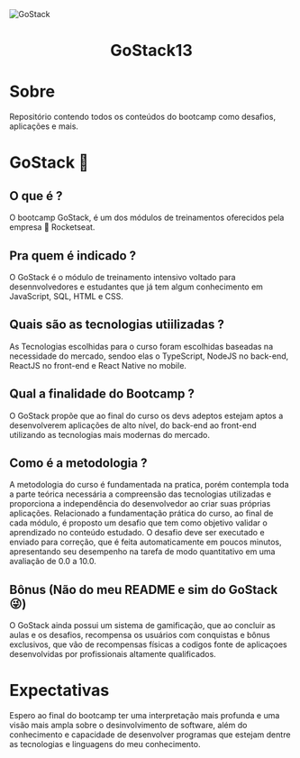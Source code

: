 <img alt="GoStack" src="https://storage.googleapis.com/golden-wind/bootcamp-gostack/header-desafios.png" />

<h1 align="center">
  GoStack13
</h1>

# Sobre

Repositório contendo todos os conteúdos do bootcamp como desafios, aplicações e mais.


# GoStack :rocket:

## O que é ?

O bootcamp GoStack, é um dos módulos de treinamentos oferecidos pela empresa :rocket: Rocketseat.


## Pra quem é indicado ?

O GoStack é o módulo de treinamento intensivo voltado para desennvolvedores e estudantes que já tem algum conhecimento em JavaScript, SQL, HTML e CSS.


## Quais são as tecnologias utiilizadas ?

As Tecnologias escolhidas para o curso foram escolhidas baseadas na necessidade do mercado, sendoo elas o TypeScript, NodeJS no back-end, ReactJS no front-end e React Native no mobile.


## Qual a finalidade do Bootcamp ?

O GoStack propõe que ao final do curso os devs adeptos estejam aptos a desenvolverem aplicações de alto nível, do back-end ao front-end utilizando as tecnologias mais modernas do mercado.


## Como é a metodologia ?

A metodologia do curso é fundamentada na pratica, porém contempla toda a parte teórica necessária a compreensão das tecnologias utilizadas e proporciona a independência do desenvolvedor ao criar suas próprias aplicações. Relacionado a fundamentação prática do curso, ao final de cada módulo, é proposto um desafio que tem como objetivo validar o aprendizado no conteúdo estudado. O desafio deve ser executado e enviado para correção, que é feita automaticamente em poucos minutos, apresentando seu desempenho na tarefa de modo quantitativo em uma avaliação de 0.0 a 10.0.


## Bônus (Não do meu README e sim do GoStack :stuck_out_tongue_winking_eye:)

O GoStack ainda possui um sistema de gamificação, que ao concluir as aulas e os desafios, recompensa os usuários com conquistas e bônus exclusivos, que vão de recompensas físicas a codigos fonte de aplicaçoes desenvolvidas por profissionais altamente qualificados.



# Expectativas

Espero ao final do bootcamp ter uma interpretação mais profunda e uma visão mais ampla sobre o desinvolvimento de software, além do conhecimento e capacidade de desenvolver programas que estejam dentre as tecnologias e linguagens do meu conhecimento.